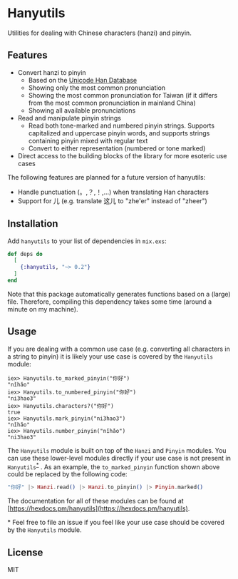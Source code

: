 # Hanyutils

Utilities for dealing with Chinese characters (hanzi) and pinyin.

## Features

- Convert hanzi to pinyin
  - Based on the [Unicode Han Database](http://www.unicode.org/reports/tr38/tr38-27.html)
  - Showing only the most common pronunciation
  - Showing the most common pronunciation for Taiwan (if it differs from the
  most common pronunciation in mainland China)
  - Showing all available pronunciations
- Read and manipulate pinyin strings
  - Read both tone-marked and numbered pinyin strings. Supports capitalized and
  uppercase pinyin words, and supports strings containing pinyin mixed with
  regular text
  - Convert to either representation (numbered or tone marked)
- Direct access to the building blocks of the library for more esoteric use cases

The following features are planned for a future version of hanyutils:

- Handle punctuation (。,？,！,...) when translating Han characters
- Support for 儿 (e.g. translate 这儿 to "zhe'er" instead of "zheer")

## Installation

Add `hanyutils` to your list of dependencies in `mix.exs`:

```elixir
def deps do
  [
    {:hanyutils, "~> 0.2"}
  ]
end
```

Note that this package automatically generates functions based on a (large)
file.
Therefore, compiling this dependency takes some time (around a minute on my machine).

## Usage

If you are dealing with a common use case (e.g. converting all characters in a
string to pinyin) it is likely your use case is covered by the `Hanyutils`
module:

```
iex> Hanyutils.to_marked_pinyin("你好")
"nǐhǎo"
iex> Hanyutils.to_numbered_pinyin("你好")
"ni3hao3"
iex> Hanyutils.characters?("你好")
true
iex> Hanyutils.mark_pinyin("ni3hao3")
"nǐhǎo"
iex> Hanyutils.number_pinyin("nǐhǎo")
"ni3hao3"
```

The `Hanyutils` module is built on top of the `Hanzi` and `Pinyin` modules.
You can use these lower-level modules directly if your use case is not present
in `Hanyutils`<sup>[*](#usecasefn)</sup> . As an example, the `to_marked_pinyin` function shown above could
be replaced by the following code:

```elixir
"你好" |> Hanzi.read() |> Hanzi.to_pinyin() |> Pinyin.marked()
```

The documentation for all of these modules can be found at [https://hexdocs.pm/hanyutils](https://hexdocs.pm/hanyutils).

<a name="usecasefn">*</a> Feel free to file an issue if you feel like your use case should be covered by the `Hanyutils` module.

## License

MIT
